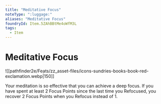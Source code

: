 ```yaml
---
title: "Meditative Focus"
noteType: ":luggage:"
aliases: "Meditative Focus"
foundryId: Item.5ZAhBBtMe4oWfM3L
tags:
  - Item
---
```


# Meditative Focus
![[pathfinder2e/Feats/zz_asset-files/icons-sundries-books-book-red-exclamation.webp|150]]

Your meditation is so effective that you can achieve a deep focus. If you have spent at least 2 Focus Points since the last time you Refocused, you recover 2 Focus Points when you Refocus instead of 1.
